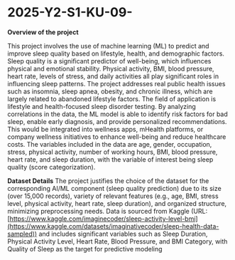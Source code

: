 # 2025-Y2-S1-KU-09-
 **Overview of the project**
 
 This project involves the use of machine learning (ML) to predict and improve sleep quality based on lifestyle, health, and demographic factors. Sleep quality is a significant predictor of well-being, which influences physical and emotional stability. Physical activity, BMI, blood pressure, heart rate, levels of stress, and daily activities all play significant roles in influencing sleep patterns. The project addresses real public health issues such as insomnia, sleep apnea, obesity, and chronic illness, which are largely related to abandoned lifestyle factors.
The field of application is lifestyle and health-focused sleep disorder testing. By analyzing correlations in the data, the ML model is able to identify risk factors for bad sleep, enable early diagnosis, and provide personalized recommendations. This would be integrated into wellness apps, mHealth platforms, or company wellness initiatives to enhance well-being and reduce healthcare costs. The variables included in the data are age, gender, occupation, stress, physical activity, number of working hours, BMI, blood pressure, heart rate, and sleep duration, with the variable of interest being sleep quality (score categorization).

**Dataset Details**
The project justifies the choice of the dataset for the corresponding AI/ML component (sleep quality prediction) due to its size (over 15,000 records), variety of relevant features (e.g., age, BMI, stress level, physical activity, heart rate, sleep duration), and organized structure, minimizing preprocessing needs. Data is sourced from Kaggle (URL: [https://www.kaggle.com/imaginecoder/sleep-activity-level-bmi](https://www.kaggle.com/datasets/imaginativecoder/sleep-health-data-sampled)) and includes significant variables such as Sleep Duration, Physical Activity Level, Heart Rate, Blood Pressure, and BMI Category, with Quality of Sleep as the target for predictive modeling
